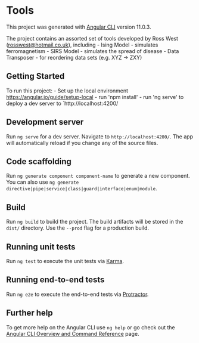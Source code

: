 # Tools

This project was generated with [Angular CLI](https://github.com/angular/angular-cli) version 11.0.3.

The project contains an assorted set of tools developed by Ross West (rosswest@hotmail.co.uk), including
    - Ising Model - simulates ferromagnetism
    - SIRS Model - simulates the spread of disease
    - Data Transposer - for reordering data sets (e.g. XYZ -> ZXY)

## Getting Started

To run this project:
    - Set up the local environment https://angular.io/guide/setup-local
    - run 'npm install'
    - run 'ng serve' to deploy a dev server to `http://localhost:4200/

## Development server

Run `ng serve` for a dev server. Navigate to `http://localhost:4200/`. The app will automatically reload if you change any of the source files.

## Code scaffolding

Run `ng generate component component-name` to generate a new component. You can also use `ng generate directive|pipe|service|class|guard|interface|enum|module`.

## Build

Run `ng build` to build the project. The build artifacts will be stored in the `dist/` directory. Use the `--prod` flag for a production build.

## Running unit tests

Run `ng test` to execute the unit tests via [Karma](https://karma-runner.github.io).

## Running end-to-end tests

Run `ng e2e` to execute the end-to-end tests via [Protractor](http://www.protractortest.org/).

## Further help

To get more help on the Angular CLI use `ng help` or go check out the [Angular CLI Overview and Command Reference](https://angular.io/cli) page.

